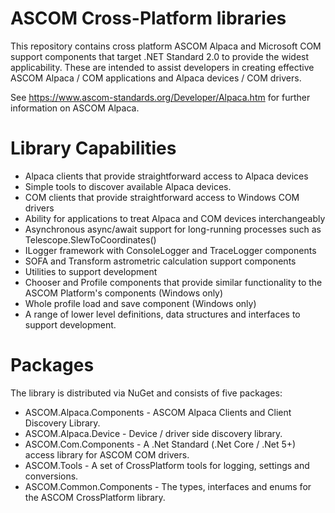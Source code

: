 # ASCOM Cross-Platform libraries
This repository contains cross platform ASCOM Alpaca and Microsoft COM support components that target .NET Standard 2.0 to provide the widest applicability. These are intended to assist developers in creating effective ASCOM Alpaca / COM applications and Alpaca devices / COM drivers.

See https://www.ascom-standards.org/Developer/Alpaca.htm for further information on ASCOM Alpaca.

# Library Capabilities
* Alpaca clients that provide straightforward access to Alpaca devices
* Simple tools to discover available Alpaca devices.
* COM clients that provide straightforward access to Windows COM drivers
* Ability for applications to treat Alpaca and COM devices interchangeably
* Asynchronous async/await support for long-running processes such as Telescope.SlewToCoordinates()
* ILogger framework with ConsoleLogger and TraceLogger components
* SOFA and Transform astrometric calculation support components
* Utilities to support development
* Chooser and Profile components that provide similar functionality to the ASCOM Platform's components (Windows only)
* Whole profile load and save component (Windows only)
* A range of lower level definitions, data structures and interfaces to support development.

# Packages
The library is distributed via NuGet and consists of five packages:
* ASCOM.Alpaca.Components - ASCOM Alpaca Clients and Client Discovery Library.
* ASCOM.Alpaca.Device - Device / driver side discovery library.
* ASCOM.Com.Components - A .Net Standard (.Net Core / .Net 5+) access library for ASCOM COM drivers.
* ASCOM.Tools - A set of CrossPlatform tools for logging, settings and conversions.
* ASCOM.Common.Components - The types, interfaces and enums for the ASCOM CrossPlatform library.